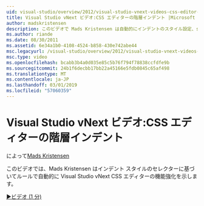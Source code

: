 ```yaml
---
uid: visual-studio/overview/2012/visual-studio-vnext-videos-css-editor-hierarchical-indentation
title: Visual Studio vNext ビデオ:CSS エディターの階層インデント |Microsoft Docs
author: madskristensen
description: このビデオで Mads Kristensen は自動的にインデントのスタイル設定、selecto に基づいて規則を Visual Studio vNext CSS エディターの機能強化について説明しています.
ms.author: riande
ms.date: 08/30/2011
ms.assetid: 6e34a1b0-4108-4524-b858-430e742abe44
msc.legacyurl: /visual-studio/overview/2012/visual-studio-vnext-videos-css-editor-hierarchical-indentation
msc.type: video
ms.openlocfilehash: bcabb3b4a0d035e85c5b76f794f78838ccfdfe9b
ms.sourcegitcommit: 24b1f6decbb17bb22a45166e5fdb0845c65af498
ms.translationtype: MT
ms.contentlocale: ja-JP
ms.lasthandoff: 03/01/2019
ms.locfileid: "57060359"
---
```

<a name="visual-studio-vnext-videos-css-editor-hierarchical-indentation"></a>Visual Studio vNext ビデオ:CSS エディターの階層インデント
====================
によって[Mads Kristensen](https://github.com/madskristensen)

このビデオでは、Mads Kristensen はインデント スタイルのセレクターに基づいてルールで自動的に Visual Studio vNext CSS エディターの機能強化を示します。

[&#9654;ビデオ (1 分)](https://channel9.msdn.com/Blogs/ASP-NET-Site-Videos/visual-studio-vnext-videos-css-editor-hierarchical-indentation)
